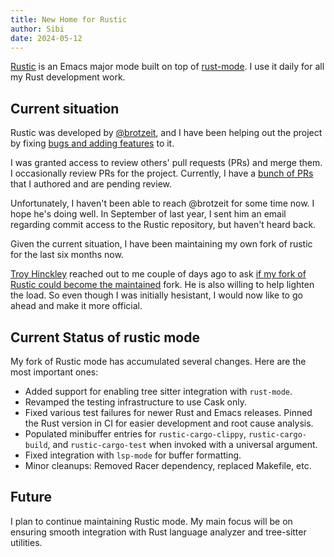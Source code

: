 ```yaml
---
title: New Home for Rustic
author: Sibi
date: 2024-05-12
---
```


[Rustic](https://github.com/emacs-rustic/rustic) is an Emacs major mode built on top of
[rust-mode](https://github.com/rust-lang/rust-mode). I use it daily
for all my Rust development work.

## Current situation

Rustic was developed by [@brotzeit](https://github.com/brotzeit), and I
have been helping out the project by fixing [bugs and adding
features](https://github.com/brotzeit/rustic/commits?author=psibi) to it.

I was granted access to review others' pull requests (PRs)
and merge them. I occasionally review PRs for the project. Currently,
I have a [bunch of
PRs](https://github.com/brotzeit/rustic/pulls/psibi) that I authored
and are pending review.

Unfortunately, I haven't been able to reach @brotzeit for some time
now. I hope he's doing well. In September of last year, I sent him an
email regarding commit access to the Rustic repository, but haven't
heard back.

Given the current situation, I have been maintaining my own fork of
rustic for the last six months now.

[Troy Hinckley](https://github.com/CeleritasCelery) reached out to me
couple of days ago to ask [if my fork of Rustic could become the
maintained](https://github.com/psibi/rustic/issues/23) fork. He is also
willing to help lighten the load. So even though I was initially hesistant,
I would now like to go ahead and make it more official.

## Current Status of rustic mode

My fork of Rustic mode has accumulated several changes. Here are the
most important ones:

- Added support for enabling tree sitter integration with `rust-mode`.
- Revamped the testing infrastructure to use Cask only.
- Fixed various test failures for newer Rust and Emacs
  releases. Pinned the Rust version in CI for easier development and
  root cause analysis.
- Populated minibuffer entries for `rustic-cargo-clippy`,
  `rustic-cargo-build`, and `rustic-cargo-test` when invoked with a
  universal argument.
- Fixed integration with `lsp-mode` for buffer formatting.
- Minor cleanups: Removed Racer dependency, replaced Makefile, etc.

## Future

I plan to continue maintaining Rustic mode. My main focus will be on
ensuring smooth integration with Rust language analyzer and
tree-sitter utilities.
